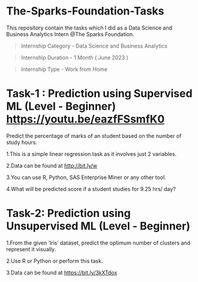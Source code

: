 # The-Sparks-Foundation-Tasks
This repository contain the tasks which I did as a Data Science and Business Analytics Intern @The Sparks Foundation.

 > Internship Category - Data Science and Business Analytics

 >Internship Duration - 1 Month ( June 2023 )

 >Internship Type - Work from Home



# Task-1 : Prediction using Supervised ML (Level - Beginner) https://youtu.be/eazfFSsmfK0
Predict the percentage of marks of an student based on the number of study hours.
 
 1.This is a simple linear regression task as it involves just 2 variables.
 
 2.Data can be found at http://bit.ly/w
 
 3.You can use R, Python, SAS Enterprise Miner or any other tool.
 
 4.What will be predicted score if a student studies for 9.25 hrs/ day?
 

# Task-2: Prediction using Unsupervised ML (Level - Beginner)

  1.From the given ‘Iris’ dataset, predict the optimum number of clusters and represent it visually.
  
  2.Use R or Python or perform this task.
  
  
  3.Data can be found at https://bit.ly/3kXTdox




